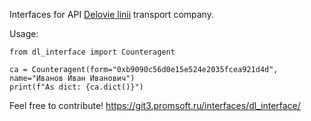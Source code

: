 
Interfaces for API <a href="https://dev.dellin.ru/api/ordering/ltl-request/">Delovie linii</a> transport company.  

Usage:
```
from dl_interface import Counteragent

ca = Counteragent(form="0xb9090c56d0e15e524e2035fcea921d4d", name="Иванов Иван Иванович")  
print(f"As dict: {ca.dict()}")
```

Feel free to contribute!
https://git3.promsoft.ru/interfaces/dl_interface/